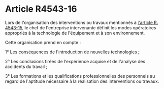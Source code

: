 # Article R4543-16

Lors de l'organisation des interventions ou travaux mentionnés à [l'article R. 4543-15][1], le chef de l'entreprise intervenante définit les modes opératoires appropriés à la technologie de l'équipement et à son environnement. 
  
  
Cette organisation prend en compte : 
  
  
1° Les conséquences de l'introduction de nouvelles technologies ; 
  
  
2° Les conclusions tirées de l'expérience acquise et de l'analyse des accidents du travail ; 
  
  
3° Les formations et les qualifications professionnelles des personnels au regard de l'aptitude nécessaire à la réalisation des interventions ou travaux.

 [1]: /affichCodeArticle.do?cidTexte=LEGITEXT000006072050&idArticle=LEGIARTI000019939247&dateTexte=&categorieLien=cid